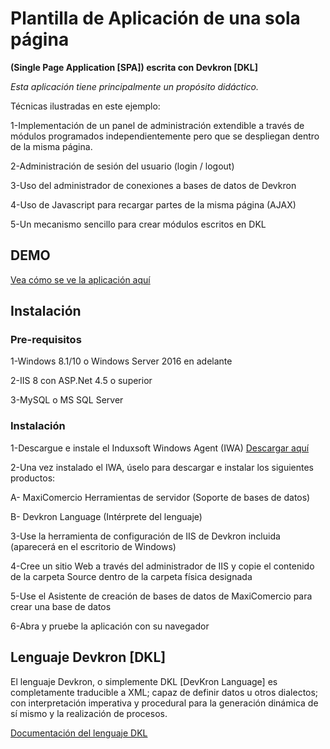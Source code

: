 # Plantilla de Aplicación de una sola página 
**(Single Page Application [SPA]) escrita con Devkron [DKL]**

*Esta aplicación tiene principalmente un propósito didáctico.*

Técnicas ilustradas en este ejemplo:

1-Implementación de un panel de administración extendible a través de módulos programados independientemente pero que se despliegan dentro de la misma página.

2-Administración de sesión del usuario (login / logout)

3-Uso del administrador de conexiones a bases de datos de Devkron

4-Uso de Javascript para recargar partes de la misma página (AJAX)

5-Un mecanismo sencillo para crear módulos escritos en DKL

## DEMO
[Vea cómo se ve la aplicación aquí](https://apps.devkron.net/induxsoft/test/admin/)

## Instalación

### Pre-requisitos
1-Windows 8.1/10 o Windows Server 2016 en adelante

2-IIS 8 con ASP.Net 4.5 o superior

3-MySQL o MS SQL Server

### Instalación
1-Descargue e instale el Induxsoft Windows Agent (IWA) [Descargar aquí](https://induxsoft.net/?idpf=e7478a10d09147fcb0203bae001c8290)

2-Una vez instalado el IWA, úselo para descargar e instalar los siguientes productos:

  A- MaxiComercio Herramientas de servidor (Soporte de bases de datos)
  
  B- Devkron Language (Intérprete del lenguaje)
  
3-Use la herramienta de configuración de IIS de Devkron incluida (aparecerá en el escritorio de Windows)

4-Cree un sitio Web a través del administrador de IIS y copie el contenido de la carpeta Source dentro de la carpeta física designada

5-Use el Asistente de creación de bases de datos de MaxiComercio para crear una base de datos

6-Abra y pruebe la aplicación con su navegador

## Lenguaje Devkron [DKL]
El lenguaje Devkron, o simplemente DKL [DevKron Language] es completamente traducible a XML; capaz de definir datos u otros dialectos; con interpretación imperativa y procedural para la generación dinámica de sí mismo y la realización de procesos.

[Documentación del lenguaje DKL](https://devkron.org)
